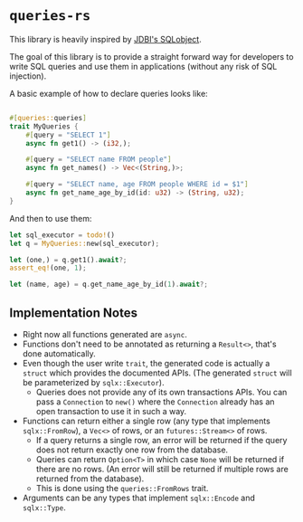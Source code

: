 # `queries-rs`

This library is heavily inspired by [JDBI's SQLobject](https://jdbi.org/#sql-objects).

The goal of this library is to provide a straight forward way for developers to write SQL queries and use them in applications (without any risk of SQL injection).

A basic example of how to declare queries looks like:

```rust

#[queries::queries]
trait MyQueries {
    #[query = "SELECT 1"]
    async fn get1() -> (i32,);

    #[query = "SELECT name FROM people"]
    async fn get_names() -> Vec<(String,)>;

    #[query = "SELECT name, age FROM people WHERE id = $1"]
    async fn get_name_age_by_id(id: u32) -> (String, u32);
}
```

And then to use them:

```rust
let sql_executor = todo!()
let q = MyQueries::new(sql_executor);

let (one,) = q.get1().await?;
assert_eq!(one, 1);

let (name, age) = q.get_name_age_by_id(1).await?;
```

## Implementation Notes

- Right now all functions generated are `async`.
- Functions don't need to be annotated as returning a `Result<>`, that's done
  automatically.
- Even though the user write `trait`, the generated code is actually a `struct`
  which provides the documented APIs. (The generated `struct` will be
  parameterized by `sqlx::Executor`).
  - Queries does not provide any of its own transactions APIs. You can pass a
    `Connection` to `new()` where the `Connection` already has an open
    transaction to use it in such a way.
- Functions can return either a single row (any type that implements
  `sqlx::FromRow`), a `Vec<>` of rows, or an `futures::Stream<>` of rows.
  - If a query returns a single row, an error will be returned if the query
    does not return exactly one row from the database.
  - Queries can return `Option<T>` in which case `None` will be returned if
    there are no rows. (An error will still be returned if multiple rows are
    returned from the database).
  - This is done using the `queries::FromRows` trait.
- Arguments can be any types that implement `sqlx::Encode` and `sqlx::Type`.
